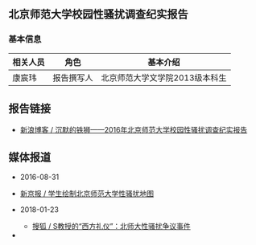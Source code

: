 ## 北京师范大学校园性骚扰调查纪实报告

### 基本信息

| 相关人员 | 角色    | 基本介绍              |
| ---- | ----- | ----------------- |
| 康宸玮  | 报告撰写人 | 北京师范大学文学院2013级本科生 |



## 报告链接

* [新浪博客 / 沉默的铁狮——2016年北京师范大学校园性骚扰调查纪实报告](http://blog.sina.com.cn/s/blog_5b09f6cd0102wwd2.html)

## 媒体报道

* 2016-08-31
 * [新京报 / 学生绘制北京师范大学性骚扰地图](http://www.bjnews.com.cn/inside/2016/08/31/415293.html)

* 2018-01-23
	* [搜狐 / S教授的“西方礼仪”：北师大性骚扰争议事件](http://www.sohu.com/a/218386411_481285)

* 
